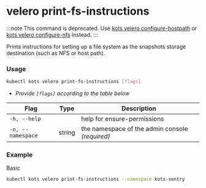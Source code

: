 # velero print-fs-instructions

:::note
This command is deprecated. Use [kots velero configure-hostpath](/reference/kots-cli-velero-configure-hostpath) or [kots velero configure-nfs](/reference/kots-cli-velero-configure-nfs) instead.
:::

Prints instructions for setting up a file system as the snapshots storage destination (such as NFS or host path).

### Usage

```bash
kubectl kots velero print-fs-instructions [flags]
```

- _Provide `[flags]` according to the table below_

| Flag              | Type   | Description                                                         |
| ----------------- | ------ | ------------------------------------------------------------------- |
| `-h, --help`      |        | help for ensure-permissions |
| `-n, --namespace` | string | the namespace of the admin console _(required)_ |

### Example

Basic

```bash
kubectl kots velero print-fs-instructions --namespace kots-sentry
```
